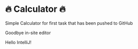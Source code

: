 # 🔥 Calculator 🔥


Simple Calculator for first task that has been pushed to GitHub


Goodbye in-site editor


Hello IntelliJ!
